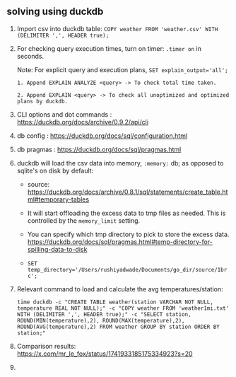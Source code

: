 ## solving using duckdb


1.  Import csv into duckdb table: `COPY weather FROM 'weather.csv' WITH (DELIMITER ',', HEADER true);`

2.  For checking query execution times, turn on timer: `.timer on` in seconds.

    Note: For explicit query and execution plans, `SET explain_output='all';` 

        1. Append EXPLAIN ANALYZE <query> -> To check total time taken.

        2. Append EXPLAIN <query> -> To check all unoptimized and optimized plans by duckdb.

3.  CLI options and dot commands : https://duckdb.org/docs/archive/0.9.2/api/cli

4.  db config : https://duckdb.org/docs/sql/configuration.html

5.  db pragmas : https://duckdb.org/docs/sql/pragmas.html

6.  duckdb will load the csv data into memory, `:memory:` db; as opposed to sqlite's on disk by default: 

    * source: https://duckdb.org/docs/archive/0.8.1/sql/statements/create_table.html#temporary-tables

    * It will start offloading the excess data to tmp files as needed. This is controlled by the `memory_limit`
    setting. 

    * You can specify which tmp directory to pick to store the excess data. https://duckdb.org/docs/sql/pragmas.html#temp-directory-for-spilling-data-to-disk

    * `SET temp_directory='/Users/rushiyadwade/Documents/go_dir/source/1brc';`

7.  Relevant command to load and calculate the avg temperatures/station: 

    ```
    time duckdb -c "CREATE TABLE weather(station VARCHAR NOT NULL, temperature REAL NOT NULL);" -c "COPY weather FROM 'weather1mi.txt' WITH (DELIMITER ',', HEADER true);" -c "SELECT station, ROUND(MIN(temperature),2), ROUND(MAX(temperature),2), ROUND(AVG(temperature),2) FROM weather GROUP BY station ORDER BY station;"

8.  Comparison results: https://x.com/mr_le_fox/status/1741933185175334923?s=20

9.  



        